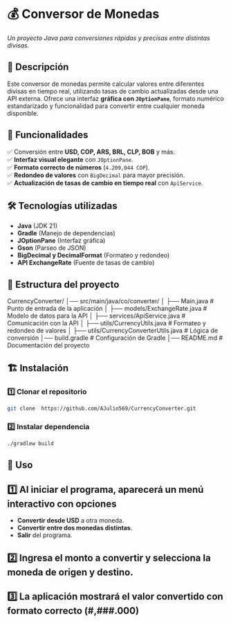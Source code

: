 # 💰 Conversor de Monedas  
_Un proyecto Java para conversiones rápidas y precisas entre distintas divisas._  

## 📖 Descripción  
Este conversor de monedas permite calcular valores entre diferentes divisas en tiempo real, utilizando tasas de cambio actualizadas desde una API externa. Ofrece una interfaz **gráfica con `JOptionPane`**, formato numérico estandarizado y funcionalidad para convertir entre cualquier moneda disponible.  

## 🚀 Funcionalidades  
✅ Conversión entre **USD, COP, ARS, BRL, CLP, BOB** y más.  
✅ **Interfaz visual elegante** con `JOptionPane`.  
✅ **Formato correcto de números** (`4.209,044 COP`).  
✅ **Redondeo de valores** con `BigDecimal` para mayor precisión.  
✅ **Actualización de tasas de cambio en tiempo real** con `ApiService`.  

## 🛠️ Tecnologías utilizadas  
- **Java** (JDK 21)  
- **Gradle** (Manejo de dependencias)  
- **JOptionPane** (Interfaz gráfica)  
- **Gson** (Parseo de JSON)  
- **BigDecimal y DecimalFormat** (Formateo y redondeo)  
- **API ExchangeRate** (Fuente de tasas de cambio)  

## 📂 Estructura del proyecto  
CurrencyConverter/
│── src/main/java/co/converter/
│  ├── Main.java                          # Punto de entrada de la aplicación
│  ├── models/ExchangeRate.java           # Modelo de datos para la API 
│  ├── services/ApiService.java           # Comunicación con la API
│  ├── utils/CurrencyUtils.java           # Formateo y redondeo de valores 
│  ├── utils/CurrencyConverterUtils.java  # Lógica de conversión 
│── build.gradle                          # Configuración de Gradle 
│── README.md                             # Documentación del proyecto


## 🏗️ Instalación  
### 1️⃣ Clonar el repositorio  
```sh
git clone  https://github.com/AJulio569/CurrencyConverter.git

```
### 2️⃣  Instalar dependencia  
```sh
./gradlew build

```

## 📌 Uso
## 1️⃣ Al iniciar el programa, aparecerá un **menú interactivo** con opciones
- **Convertir desde USD** a otra moneda. 
- **Convertir entre dos monedas distintas**.
- **Salir** del programa.
## 2️⃣ Ingresa el monto a convertir y selecciona la moneda de origen y destino.
## 3️⃣ La aplicación mostrará el valor convertido con formato correcto (#,###.000)



